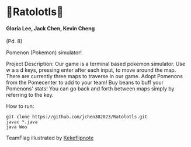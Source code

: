 # 🦑Ratolotls🦑
#### Gloria Lee, Jack Chen, Kevin Cheng
(Pd. 8)

Pomenon (Pokemon) simulator!

Project Description:
Our game is a terminal based pokemon simulator. Use w a s d keys, pressing enter after each input, to move around the map. 
There are currently three maps to traverse in our game. Adopt Pomenons from the Pomecenter to add to your team! Buy beans to buff your Pomenons' stats! 
You can go back and forth between maps simply by referring to the key.


How to run:
```
git clone https://github.com/jchen302023/Ratolotls.git
javac *.java
java Woo
```

TeamFlag illustrated by [Kekeflipnote](https://www.youtube.com/watch?v=QWkwZhuTVVQ)